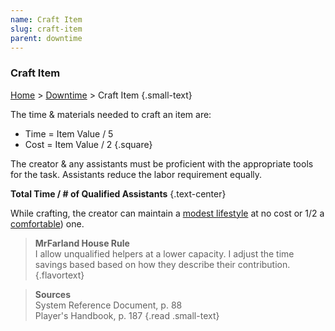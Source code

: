 ```yaml
---
name: Craft Item
slug: craft-item
parent: downtime
---
```

### Craft Item
[Home](dm-operations-center) > [Downtime](downtime-menu) > Craft Item {.small-text}

The time & materials needed to craft an item are:
- Time = Item Value / 5
- Cost = Item Value / 2
{.square}

The creator & any assistants must be proficient with the appropriate tools for the task. Assistants reduce the labor requirement equally. 

**Total Time / # of Qualified Assistants** {.text-center}

While crafting, the creator can maintain a [modest lifestyle](lifestyle-expenses) at no cost or 1/2 a [comfortable](lifestyle-expenses)) one.

> **MrFarland House Rule**<br/>
> I allow unqualified helpers at a lower capacity. I adjust the time savings based based on how they describe their contribution.
{.flavortext}

> **Sources** <br/>
> System Reference Document, p. 88<br/>
> Player's Handbook, p. 187
{.read .small-text}